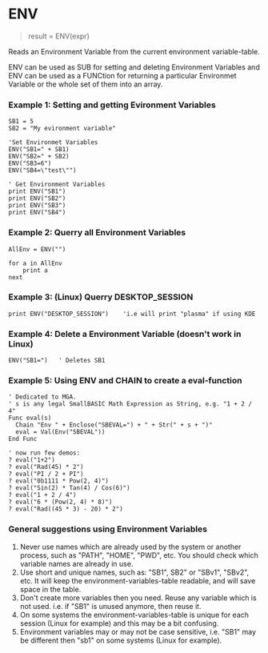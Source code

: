 # ENV

> result = ENV(expr)

Reads an Environment Variable from the current environment variable-table.

ENV can be used as SUB for setting and deleting Environment Variables and ENV can be used as a FUNCtion for returning a particular Environmet Variable or the whole set of them into an array.

### Example 1: Setting and getting Evironment Variables

```
SB1 = 5
SB2 = "My evironment variable"

'Set Environmet Variables
ENV("SB1=" + SB1)
ENV("SB2=" + SB2)
ENV("SB3=6")
ENV("SB4=\"test\"")

' Get Environment Variables
print ENV("SB1")
print ENV("SB2")
print ENV("SB3")
print ENV("SB4")
```

### Example 2: Querry all Environment Variables

```
AllEnv = ENV("")

for a in AllEnv
    print a
next
```

### Example 3: (Linux) Querry DESKTOP_SESSION

```
print ENV("DESKTOP_SESSION")    'i.e will print "plasma" if using KDE
```

### Example 4: Delete a Environment Variable (doesn't work in Linux)

```
ENV("SB1=")   ' Deletes SB1
```

### Example 5: Using ENV and CHAIN to create a eval-function

```
' Dedicated to MGA.
' s is any legal SmallBASIC Math Expression as String, e.g. "1 + 2 / 4"
Func eval(s)
  Chain "Env " + Enclose("SBEVAL=") + " + Str(" + s + ")"
  eval = Val(Env("SBEVAL"))
End Func

' now run few demos:
? eval("1+2") 
? eval("Rad(45) * 2") 
? eval("PI / 2 + PI")
? eval("0b1111 * Pow(2, 4)")
? eval("Sin(2) * Tan(4) / Cos(6)")
? eval("1 + 2 / 4")
? eval("6 * (Pow(2, 4) * 8)")
? eval("Rad((45 * 3) - 20) * 2")
```


### General suggestions using Environment Variables

1. Never use names which are already used by the system or another process, such as "PATH", "HOME", "PWD", etc.
   You should check which variable names are already in use.
2. Use short and unique names, such as: "SB1", SB2" or "SBv1", "SBv2", etc.
   It will keep the environment-variables-table readable, and will save space in the table.
3. Don't create more variables then you need. Reuse any variable which is not used.
   i.e. if "SB1" is unused anymore, then reuse it.
4. On some systems the environment-variables-table is unique for each session (Linux for example) and this may be a bit confusing.
5. Environment variables may or may not be case sensitive, i.e. "SB1" may be different then "sb1" on some systems (Linux for example).

